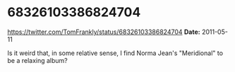 # 68326103386824704
https://twitter.com/TomFrankly/status/68326103386824704
**Date:** 2011-05-11

Is it weird that, in some relative sense, I find Norma Jean's "Meridional" to be a relaxing album?
